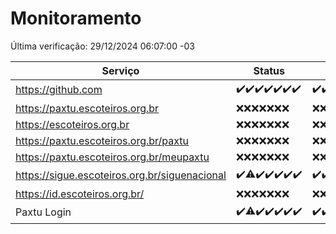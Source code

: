 # Monitoramento

Última verificação: 29/12/2024 06:07:00 -03

|Serviço|Status|Últimas 24h|
|---|---|---|
|https://github.com|<span title="2024-12-22: OK=23">✔️</span><span title="2024-12-23: OK=23">✔️</span><span title="2024-12-24: OK=23">✔️</span><span title="2024-12-25: OK=23">✔️</span><span title="2024-12-26: OK=23">✔️</span><span title="2024-12-27: OK=23">✔️</span><span title="2024-12-28: OK=8">✔️</span>|<span title="28/12/2024 06:07:00 -03 : 200">✔️</span><span title="28/12/2024 07:07:00 -03 : 200">✔️</span><span title="28/12/2024 08:05:00 -03 : 200">✔️</span><span title="28/12/2024 09:13:00 -03 : 200">✔️</span><span title="28/12/2024 10:12:00 -03 : 200">✔️</span><span title="28/12/2024 11:06:00 -03 : 200">✔️</span><span title="28/12/2024 12:06:00 -03 : 200">✔️</span><span title="28/12/2024 13:08:00 -03 : 200">✔️</span><span title="28/12/2024 14:06:00 -03 : 200">✔️</span><span title="28/12/2024 15:09:00 -03 : 200">✔️</span><span title="28/12/2024 16:04:00 -03 : 200">✔️</span><span title="28/12/2024 17:08:00 -03 : 200">✔️</span><span title="28/12/2024 18:06:00 -03 : 200">✔️</span><span title="28/12/2024 19:07:00 -03 : 200">✔️</span><span title="28/12/2024 20:07:00 -03 : 200">✔️</span><span title="28/12/2024 21:44:00 -03 : 200">✔️</span><span title="28/12/2024 23:17:00 -03 : 200">✔️</span><span title="29/12/2024 00:18:00 -03 : 200">✔️</span><span title="29/12/2024 01:10:00 -03 : 200">✔️</span><span title="29/12/2024 02:07:00 -03 : 200">✔️</span><span title="29/12/2024 03:10:00 -03 : 200">✔️</span><span title="29/12/2024 04:07:00 -03 : 200">✔️</span><span title="29/12/2024 05:10:00 -03 : 200">✔️</span><span title="29/12/2024 06:07:00 -03 : 200">✔️</span>|
|https://paxtu.escoteiros.org.br|<span title="2024-12-22: Falhas=23">❌</span><span title="2024-12-23: Falhas=23">❌</span><span title="2024-12-24: Falhas=23">❌</span><span title="2024-12-25: Falhas=23">❌</span><span title="2024-12-26: Falhas=23">❌</span><span title="2024-12-27: Falhas=23">❌</span><span title="2024-12-28: Falhas=8">❌</span>|<span title="28/12/2024 06:07:00 -03 : 403">❌</span><span title="28/12/2024 07:07:00 -03 : 403">❌</span><span title="28/12/2024 08:05:00 -03 : 403">❌</span><span title="28/12/2024 09:13:00 -03 : 403">❌</span><span title="28/12/2024 10:12:00 -03 : 403">❌</span><span title="28/12/2024 11:06:00 -03 : 403">❌</span><span title="28/12/2024 12:06:00 -03 : 403">❌</span><span title="28/12/2024 13:08:00 -03 : 403">❌</span><span title="28/12/2024 14:06:00 -03 : 403">❌</span><span title="28/12/2024 15:09:00 -03 : 403">❌</span><span title="28/12/2024 16:04:00 -03 : 403">❌</span><span title="28/12/2024 17:08:00 -03 : 403">❌</span><span title="28/12/2024 18:06:00 -03 : 403">❌</span><span title="28/12/2024 19:07:00 -03 : 403">❌</span><span title="28/12/2024 20:07:00 -03 : 403">❌</span><span title="28/12/2024 21:44:00 -03 : 403">❌</span><span title="28/12/2024 23:17:00 -03 : 403">❌</span><span title="29/12/2024 00:18:00 -03 : 403">❌</span><span title="29/12/2024 01:10:00 -03 : 403">❌</span><span title="29/12/2024 02:07:00 -03 : 403">❌</span><span title="29/12/2024 03:10:00 -03 : 403">❌</span><span title="29/12/2024 04:07:00 -03 : 403">❌</span><span title="29/12/2024 05:10:00 -03 : 403">❌</span><span title="29/12/2024 06:07:00 -03 : 403">❌</span>|
|https://escoteiros.org.br|<span title="2024-12-22: Falhas=23">❌</span><span title="2024-12-23: Falhas=23">❌</span><span title="2024-12-24: Falhas=23">❌</span><span title="2024-12-25: Falhas=23">❌</span><span title="2024-12-26: Falhas=23">❌</span><span title="2024-12-27: Falhas=23">❌</span><span title="2024-12-28: Falhas=8">❌</span>|<span title="28/12/2024 06:07:00 -03 : 403">❌</span><span title="28/12/2024 07:07:00 -03 : 403">❌</span><span title="28/12/2024 08:05:00 -03 : 403">❌</span><span title="28/12/2024 09:13:00 -03 : 403">❌</span><span title="28/12/2024 10:12:00 -03 : 403">❌</span><span title="28/12/2024 11:06:00 -03 : 403">❌</span><span title="28/12/2024 12:06:00 -03 : 403">❌</span><span title="28/12/2024 13:08:00 -03 : 403">❌</span><span title="28/12/2024 14:06:00 -03 : 403">❌</span><span title="28/12/2024 15:09:00 -03 : 403">❌</span><span title="28/12/2024 16:04:00 -03 : 403">❌</span><span title="28/12/2024 17:08:00 -03 : 403">❌</span><span title="28/12/2024 18:06:00 -03 : 403">❌</span><span title="28/12/2024 19:07:00 -03 : 403">❌</span><span title="28/12/2024 20:07:00 -03 : 403">❌</span><span title="28/12/2024 21:44:00 -03 : 403">❌</span><span title="28/12/2024 23:17:00 -03 : 403">❌</span><span title="29/12/2024 00:18:00 -03 : 403">❌</span><span title="29/12/2024 01:10:00 -03 : 403">❌</span><span title="29/12/2024 02:07:00 -03 : 403">❌</span><span title="29/12/2024 03:11:00 -03 : 403">❌</span><span title="29/12/2024 04:07:00 -03 : 403">❌</span><span title="29/12/2024 05:10:00 -03 : 403">❌</span><span title="29/12/2024 06:07:00 -03 : 403">❌</span>|
|https://paxtu.escoteiros.org.br/paxtu|<span title="2024-12-22: Falhas=23">❌</span><span title="2024-12-23: Falhas=23">❌</span><span title="2024-12-24: Falhas=23">❌</span><span title="2024-12-25: Falhas=23">❌</span><span title="2024-12-26: Falhas=23">❌</span><span title="2024-12-27: Falhas=23">❌</span><span title="2024-12-28: Falhas=8">❌</span>|<span title="28/12/2024 06:07:00 -03 : 403">❌</span><span title="28/12/2024 07:07:00 -03 : 403">❌</span><span title="28/12/2024 08:05:00 -03 : 403">❌</span><span title="28/12/2024 09:13:00 -03 : 403">❌</span><span title="28/12/2024 10:12:00 -03 : 403">❌</span><span title="28/12/2024 11:06:00 -03 : 403">❌</span><span title="28/12/2024 12:06:00 -03 : 403">❌</span><span title="28/12/2024 13:08:00 -03 : 403">❌</span><span title="28/12/2024 14:06:00 -03 : 403">❌</span><span title="28/12/2024 15:09:00 -03 : 403">❌</span><span title="28/12/2024 16:04:00 -03 : 403">❌</span><span title="28/12/2024 17:08:00 -03 : 403">❌</span><span title="28/12/2024 18:06:00 -03 : 403">❌</span><span title="28/12/2024 19:07:00 -03 : 403">❌</span><span title="28/12/2024 20:07:00 -03 : 403">❌</span><span title="28/12/2024 21:44:00 -03 : 403">❌</span><span title="28/12/2024 23:17:00 -03 : 403">❌</span><span title="29/12/2024 00:18:00 -03 : 403">❌</span><span title="29/12/2024 01:10:00 -03 : 403">❌</span><span title="29/12/2024 02:07:00 -03 : 403">❌</span><span title="29/12/2024 03:11:00 -03 : 403">❌</span><span title="29/12/2024 04:07:00 -03 : 403">❌</span><span title="29/12/2024 05:10:00 -03 : 403">❌</span><span title="29/12/2024 06:07:00 -03 : 403">❌</span>|
|https://paxtu.escoteiros.org.br/meupaxtu|<span title="2024-12-22: Falhas=23">❌</span><span title="2024-12-23: Falhas=23">❌</span><span title="2024-12-24: Falhas=23">❌</span><span title="2024-12-25: Falhas=23">❌</span><span title="2024-12-26: Falhas=23">❌</span><span title="2024-12-27: Falhas=23">❌</span><span title="2024-12-28: Falhas=8">❌</span>|<span title="28/12/2024 06:07:00 -03 : 403">❌</span><span title="28/12/2024 07:07:00 -03 : 403">❌</span><span title="28/12/2024 08:05:00 -03 : 403">❌</span><span title="28/12/2024 09:13:00 -03 : 403">❌</span><span title="28/12/2024 10:12:00 -03 : 403">❌</span><span title="28/12/2024 11:06:00 -03 : 403">❌</span><span title="28/12/2024 12:06:00 -03 : 403">❌</span><span title="28/12/2024 13:08:00 -03 : 403">❌</span><span title="28/12/2024 14:06:00 -03 : 403">❌</span><span title="28/12/2024 15:09:00 -03 : 403">❌</span><span title="28/12/2024 16:04:00 -03 : 403">❌</span><span title="28/12/2024 17:08:00 -03 : 403">❌</span><span title="28/12/2024 18:06:00 -03 : 403">❌</span><span title="28/12/2024 19:07:00 -03 : 403">❌</span><span title="28/12/2024 20:07:00 -03 : 403">❌</span><span title="28/12/2024 21:44:00 -03 : 403">❌</span><span title="28/12/2024 23:17:00 -03 : 403">❌</span><span title="29/12/2024 00:18:00 -03 : 403">❌</span><span title="29/12/2024 01:10:00 -03 : 403">❌</span><span title="29/12/2024 02:07:00 -03 : 403">❌</span><span title="29/12/2024 03:11:00 -03 : 403">❌</span><span title="29/12/2024 04:07:00 -03 : 403">❌</span><span title="29/12/2024 05:10:00 -03 : 403">❌</span><span title="29/12/2024 06:07:00 -03 : 403">❌</span>|
|https://sigue.escoteiros.org.br/siguenacional|<span title="2024-12-22: OK=23">✔️</span><span title="2024-12-23: OK=22, Falhas=1">⚠️</span><span title="2024-12-24: OK=23">✔️</span><span title="2024-12-25: OK=23">✔️</span><span title="2024-12-26: OK=23">✔️</span><span title="2024-12-27: OK=23">✔️</span><span title="2024-12-28: OK=8">✔️</span>|<span title="28/12/2024 06:07:00 -03 : 200">✔️</span><span title="28/12/2024 07:07:00 -03 : 200">✔️</span><span title="28/12/2024 08:05:00 -03 : 200">✔️</span><span title="28/12/2024 09:13:00 -03 : 200">✔️</span><span title="28/12/2024 10:12:00 -03 : 200">✔️</span><span title="28/12/2024 11:06:00 -03 : 200">✔️</span><span title="28/12/2024 12:06:00 -03 : 200">✔️</span><span title="28/12/2024 13:08:00 -03 : 200">✔️</span><span title="28/12/2024 14:06:00 -03 : 200">✔️</span><span title="28/12/2024 15:09:00 -03 : 200">✔️</span><span title="28/12/2024 16:04:00 -03 : 200">✔️</span><span title="28/12/2024 17:08:00 -03 : 200">✔️</span><span title="28/12/2024 18:06:00 -03 : 200">✔️</span><span title="28/12/2024 19:07:00 -03 : 200">✔️</span><span title="28/12/2024 20:07:00 -03 : 200">✔️</span><span title="28/12/2024 21:44:00 -03 : 200">✔️</span><span title="28/12/2024 23:17:00 -03 : 200">✔️</span><span title="29/12/2024 00:18:00 -03 : 200">✔️</span><span title="29/12/2024 01:10:00 -03 : 200">✔️</span><span title="29/12/2024 02:07:00 -03 : 200">✔️</span><span title="29/12/2024 03:11:00 -03 : 200">✔️</span><span title="29/12/2024 04:07:00 -03 : 200">✔️</span><span title="29/12/2024 05:10:00 -03 : 200">✔️</span><span title="29/12/2024 06:07:00 -03 : 200">✔️</span>|
|https://id.escoteiros.org.br/|<span title="2024-12-22: Falhas=23">❌</span><span title="2024-12-23: Falhas=23">❌</span><span title="2024-12-24: Falhas=23">❌</span><span title="2024-12-25: Falhas=23">❌</span><span title="2024-12-26: Falhas=23">❌</span><span title="2024-12-27: Falhas=23">❌</span><span title="2024-12-28: Falhas=8">❌</span>|<span title="28/12/2024 06:07:00 -03 : 403">❌</span><span title="28/12/2024 07:07:00 -03 : 403">❌</span><span title="28/12/2024 08:05:00 -03 : 403">❌</span><span title="28/12/2024 09:13:00 -03 : 403">❌</span><span title="28/12/2024 10:12:00 -03 : 403">❌</span><span title="28/12/2024 11:06:00 -03 : 403">❌</span><span title="28/12/2024 12:06:00 -03 : 403">❌</span><span title="28/12/2024 13:08:00 -03 : 403">❌</span><span title="28/12/2024 14:06:00 -03 : 403">❌</span><span title="28/12/2024 15:09:00 -03 : 403">❌</span><span title="28/12/2024 16:04:00 -03 : 403">❌</span><span title="28/12/2024 17:08:00 -03 : 403">❌</span><span title="28/12/2024 18:06:00 -03 : 403">❌</span><span title="28/12/2024 19:07:00 -03 : 403">❌</span><span title="28/12/2024 20:07:00 -03 : 403">❌</span><span title="28/12/2024 21:44:00 -03 : 403">❌</span><span title="28/12/2024 23:17:00 -03 : 403">❌</span><span title="29/12/2024 00:18:00 -03 : 403">❌</span><span title="29/12/2024 01:10:00 -03 : 403">❌</span><span title="29/12/2024 02:07:00 -03 : 403">❌</span><span title="29/12/2024 03:11:00 -03 : 403">❌</span><span title="29/12/2024 04:07:00 -03 : 403">❌</span><span title="29/12/2024 05:10:00 -03 : 403">❌</span><span title="29/12/2024 06:07:00 -03 : 403">❌</span>|
|Paxtu Login|<span title="2024-12-22: OK=23">✔️</span><span title="2024-12-23: OK=22, Falhas=1">⚠️</span><span title="2024-12-24: OK=23">✔️</span><span title="2024-12-25: OK=23">✔️</span><span title="2024-12-26: OK=23">✔️</span><span title="2024-12-27: OK=23">✔️</span><span title="2024-12-28: OK=8">✔️</span>|<span title="28/12/2024 06:07:00 -03 : 200">✔️</span><span title="28/12/2024 07:07:00 -03 : 200">✔️</span><span title="28/12/2024 08:05:00 -03 : 200">✔️</span><span title="28/12/2024 09:13:00 -03 : 200">✔️</span><span title="28/12/2024 10:12:00 -03 : 200">✔️</span><span title="28/12/2024 11:06:00 -03 : 200">✔️</span><span title="28/12/2024 12:06:00 -03 : 200">✔️</span><span title="28/12/2024 13:08:00 -03 : 200">✔️</span><span title="28/12/2024 14:06:00 -03 : 200">✔️</span><span title="28/12/2024 15:09:00 -03 : 200">✔️</span><span title="28/12/2024 16:04:00 -03 : 200">✔️</span><span title="28/12/2024 17:08:00 -03 : 200">✔️</span><span title="28/12/2024 18:06:00 -03 : 200">✔️</span><span title="28/12/2024 19:07:00 -03 : 200">✔️</span><span title="28/12/2024 20:07:00 -03 : 200">✔️</span><span title="28/12/2024 21:44:00 -03 : 200">✔️</span><span title="28/12/2024 23:17:00 -03 : 200">✔️</span><span title="29/12/2024 00:18:00 -03 : 200">✔️</span><span title="29/12/2024 01:10:00 -03 : 200">✔️</span><span title="29/12/2024 02:07:00 -03 : 200">✔️</span><span title="29/12/2024 03:11:00 -03 : 200">✔️</span><span title="29/12/2024 04:07:00 -03 : 200">✔️</span><span title="29/12/2024 05:10:00 -03 : 200">✔️</span><span title="29/12/2024 06:07:00 -03 : 200">✔️</span>|
